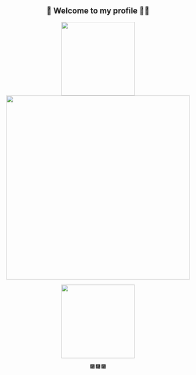 <h2 align="center">🌱 Welcome to my profile 👋🏽 </h2>

<p align="center" float="none">
  <img src="https://user-images.githubusercontent.com/31181282/112653993-0c2cad00-8ea3-11eb-911d-4a2cd97b42cc.png" width="200" /> 
  <img src="https://github-readme-stats.vercel.app/api?username=lesleyanneb&show_icons=true&layout=compact&theme=tokyonight" width="500" />
</p>
<p align="center" float="none">
<img src="https://github-readme-stats.vercel.app/api/top-langs/?username=lesleyanneb&layout=compact" width="200" />
</p>

<p align="center">🎆 🎆 🎆  </p>


<!-- **lesleyanneb/lesleyanneb** is a ✨ _special_ ✨ repository because its `README.md` (this file) appears on your GitHub profile. -->
